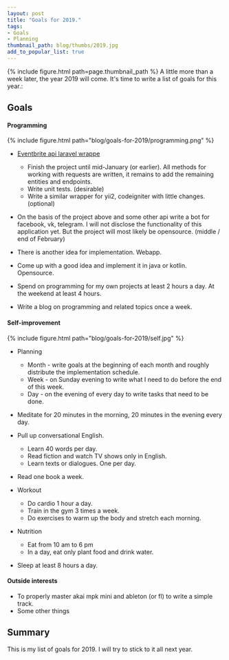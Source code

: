 ```yaml
---
layout: post
title: "Goals for 2019."
tags:
- Goals
- Planning
thumbnail_path: blog/thumbs/2019.jpg
add_to_popular_list: true
---
```


{% include figure.html path=page.thumbnail_path %}
A little more than a week later, the year 2019 will come. It's time to write a list of goals for this year.: 


## Goals

#### Programming

{% include figure.html path="blog/goals-for-2019/programming.png" %}

* [Eventbrite api laravel wrappe](https://github.com/Marat555/eventbrite-api-laravel-wrapper) 

  * Finish the project until mid-January (or earlier).
All methods for working with requests are written, it remains to add the remaining entities and endpoints.
  * Write unit tests. (desirable)
  * Write a similar wrapper for yii2, codeigniter with little changes. (optional)

* On the basis of the project above and some other api write a bot for facebook, vk, telegram. 
I will not disclose the functionality of this application yet. But the project will most likely be opensource. (middle / end of February)

* There is another idea for implementation. Webapp. 

* Come up with a good idea and implement it in java or kotlin. Opensource. 

* Spend on programming for my own projects at least 2 hours a day. At the weekend at least 4 hours.

* Write a blog on programming and related topics once a week.

#### Self-improvement

{% include figure.html path="blog/goals-for-2019/self.jpg" %}

* Planning
   * Month - write goals at the beginning of each month and roughly distribute the implementation schedule.
   * Week - on Sunday evening to write what I need to do before the end of this week. 
   * Day - on the evening of every day to write tasks that need to be done.
   
* Meditate for 20 minutes in the morning, 20 minutes in the evening every day.

* Pull up conversational English.
  * Learn 40 words per day.
  * Read fiction and watch TV shows only in English.
  * Learn texts or dialogues. One per day.

* Read one book a week.

* Workout
  * Do cardio 1 hour a day.
  * Train in the gym 3 times a week.
  * Do exercises to warm up the body and stretch each morning.
  
* Nutrition
  * Eat from 10 am to 6 pm
  * In a day, eat only plant food and drink water.
  
* Sleep at least 8 hours a day.

#### Outside interests

* To properly master akai mpk mini and ableton (or fl) to write a simple track.
* Some other things


## Summary

This is my list of goals for 2019. I will try to stick to it all next year.
